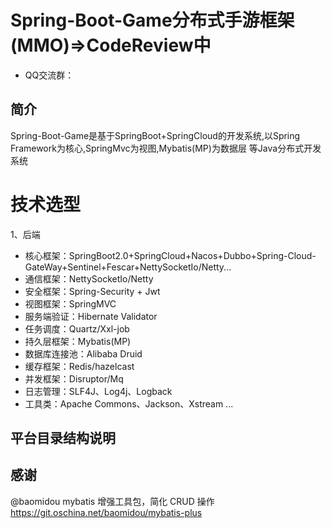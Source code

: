 Spring-Boot-Game分布式手游框架(MMO)=>CodeReview中
===============
*   QQ交流群： 


简介
-----------------------------------
Spring-Boot-Game是基于SpringBoot+SpringCloud的开发系统,以Spring Framework为核心,SpringMvc为视图,Mybatis(MP)为数据层
等Java分布式开发系统


技术选型
===============

1、后端

* 核心框架：SpringBoot2.0+SpringCloud+Nacos+Dubbo+Spring-Cloud-GateWay+Sentinel+Fescar+NettySocketIo/Netty...
* 通信框架：NettySocketIo/Netty
* 安全框架：Spring-Security + Jwt
* 视图框架：SpringMVC
* 服务端验证：Hibernate Validator
* 任务调度：Quartz/Xxl-job
* 持久层框架：Mybatis(MP)
* 数据库连接池：Alibaba Druid
* 缓存框架：Redis/hazelcast
* 并发框架：Disruptor/Mq
* 日志管理：SLF4J、Log4j、Logback
* 工具类：Apache Commons、Jackson、Xstream
...

平台目录结构说明
-----------------------------------



## 感谢
@baomidou
mybatis 增强工具包，简化 CRUD 操作
https://git.oschina.net/baomidou/mybatis-plus
